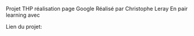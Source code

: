 Projet THP réalisation page Google
Réalisé par Christophe Leray
En pair learning avec 


Lien du projet: 
